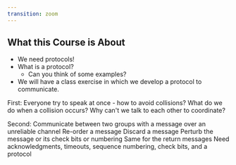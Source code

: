 ```yaml
---
transition: zoom
---
```


## What this Course is About

- We need protocols!
- What is a protocol?
  - Can you think of some examples?
- We will have a class exercise in which we develop a protocol to communicate.

<!-- asides: They'll be hidden in your presentation, but you can see them if you open the speaker notes window (hit 's' on your keyboard). 
https://raw.githubusercontent.com/tasmo/reveal-jekyll/gh-pages/_posts/2014-1-3-anfang.md -->
<aside markdown="1" class="notes">
First:
Everyone try to speak at once - how to avoid collisions?
What do we do when a collision occurs?
Why can't we talk to each other to coordinate?

Second:
Communicate between two groups with a message over an unreliable channel
Re-order a message
Discard a message
Perturb the message or its check bits or numbering
Same for the return messages
Need acknowledgments, timeouts, sequence numbering, check bits, and a protocol
</aside>
